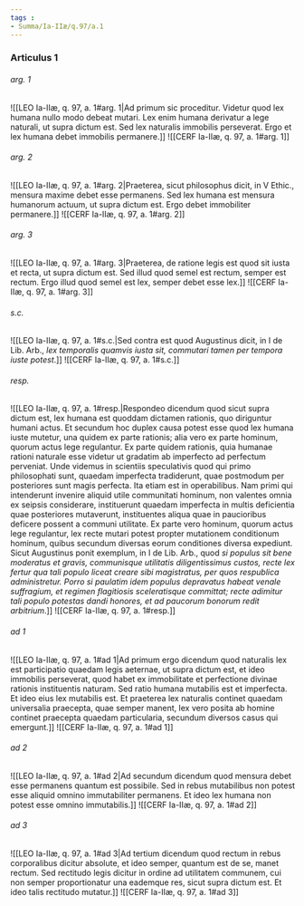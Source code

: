 ```yaml
---
tags : 
- Summa/Ia-IIæ/q.97/a.1
---
```


### Articulus 1

###### arg. 1
![[LEO Ia-IIæ, q. 97, a. 1#arg. 1|Ad primum sic proceditur. Videtur quod lex humana nullo modo debeat mutari. Lex enim humana derivatur a lege naturali, ut supra dictum est. Sed lex naturalis immobilis perseverat. Ergo et lex humana debet immobilis permanere.]]
![[CERF Ia-IIæ, q. 97, a. 1#arg. 1]]

###### arg. 2
![[LEO Ia-IIæ, q. 97, a. 1#arg. 2|Praeterea, sicut philosophus dicit, in V Ethic., mensura maxime debet esse permanens. Sed lex humana est mensura humanorum actuum, ut supra dictum est. Ergo debet immobiliter permanere.]]
![[CERF Ia-IIæ, q. 97, a. 1#arg. 2]]

###### arg. 3
![[LEO Ia-IIæ, q. 97, a. 1#arg. 3|Praeterea, de ratione legis est quod sit iusta et recta, ut supra dictum est. Sed illud quod semel est rectum, semper est rectum. Ergo illud quod semel est lex, semper debet esse lex.]]
![[CERF Ia-IIæ, q. 97, a. 1#arg. 3]]

###### s.c.
![[LEO Ia-IIæ, q. 97, a. 1#s.c.|Sed contra est quod Augustinus dicit, in I de Lib. Arb., *lex temporalis quamvis iusta sit, commutari tamen per tempora iuste potest*.]]
![[CERF Ia-IIæ, q. 97, a. 1#s.c.]]

###### resp.
![[LEO Ia-IIæ, q. 97, a. 1#resp.|Respondeo dicendum quod sicut supra dictum est, lex humana est quoddam dictamen rationis, quo diriguntur humani actus. Et secundum hoc duplex causa potest esse quod lex humana iuste mutetur, una quidem ex parte rationis; alia vero ex parte hominum, quorum actus lege regulantur. Ex parte quidem rationis, quia humanae rationi naturale esse videtur ut gradatim ab imperfecto ad perfectum perveniat. Unde videmus in scientiis speculativis quod qui primo philosophati sunt, quaedam imperfecta tradiderunt, quae postmodum per posteriores sunt magis perfecta. Ita etiam est in operabilibus. Nam primi qui intenderunt invenire aliquid utile communitati hominum, non valentes omnia ex seipsis considerare, instituerunt quaedam imperfecta in multis deficientia quae posteriores mutaverunt, instituentes aliqua quae in paucioribus deficere possent a communi utilitate. Ex parte vero hominum, quorum actus lege regulantur, lex recte mutari potest propter mutationem conditionum hominum, quibus secundum diversas eorum conditiones diversa expediunt. Sicut Augustinus ponit exemplum, in I de Lib. Arb., quod *si populus sit bene moderatus et gravis, communisque utilitatis diligentissimus custos, recte lex fertur qua tali populo liceat creare sibi magistratus, per quos respublica administretur. Porro si paulatim idem populus depravatus habeat venale suffragium, et regimen flagitiosis sceleratisque committat; recte adimitur tali populo potestas dandi honores, et ad paucorum bonorum redit arbitrium*.]]
![[CERF Ia-IIæ, q. 97, a. 1#resp.]]

###### ad 1
![[LEO Ia-IIæ, q. 97, a. 1#ad 1|Ad primum ergo dicendum quod naturalis lex est participatio quaedam legis aeternae, ut supra dictum est, et ideo immobilis perseverat, quod habet ex immobilitate et perfectione divinae rationis instituentis naturam. Sed ratio humana mutabilis est et imperfecta. Et ideo eius lex mutabilis est. Et praeterea lex naturalis continet quaedam universalia praecepta, quae semper manent, lex vero posita ab homine continet praecepta quaedam particularia, secundum diversos casus qui emergunt.]]
![[CERF Ia-IIæ, q. 97, a. 1#ad 1]]

###### ad 2
![[LEO Ia-IIæ, q. 97, a. 1#ad 2|Ad secundum dicendum quod mensura debet esse permanens quantum est possibile. Sed in rebus mutabilibus non potest esse aliquid omnino immutabiliter permanens. Et ideo lex humana non potest esse omnino immutabilis.]]
![[CERF Ia-IIæ, q. 97, a. 1#ad 2]]

###### ad 3
![[LEO Ia-IIæ, q. 97, a. 1#ad 3|Ad tertium dicendum quod rectum in rebus corporalibus dicitur absolute, et ideo semper, quantum est de se, manet rectum. Sed rectitudo legis dicitur in ordine ad utilitatem communem, cui non semper proportionatur una eademque res, sicut supra dictum est. Et ideo talis rectitudo mutatur.]]
![[CERF Ia-IIæ, q. 97, a. 1#ad 3]]

